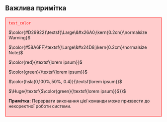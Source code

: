 ## Важлива примітка

<div style="background-color: #ffcccc; padding: 10px; border: 1px solid red;">
  <code style="color : red">test_color</code>


$\color{#D29922}\textsf{\Large\&#x26A0;\kern{0.2cm}\normalsize Warning}$ 


$\color{#58A6FF}\textsf{\Large\&#x24D8;\kern{0.2cm}\normalsize Note}$



$\color{red}{\textsf{lorem ipsum}}$

$\color{green}{\textsf{lorem ipsum}}$


$\color{hsla(0,100%,50%, 0.4)}{\textsf{lorem ipsum}}$


$\Huge{\textsf{$\color{green}{\textsf{lorem ipsum}}$}}$



  
  <strong>Примітка:</strong> Перервати виконання цієї команди може призвести до некоректної роботи системи.
</div>
